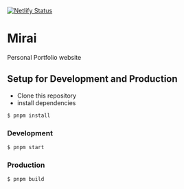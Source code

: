 [![Netlify Status](https://api.netlify.com/api/v1/badges/8b54735e-1a67-43c5-8dcd-352ed9160193/deploy-status)](https://app.netlify.com/sites/mirailisc/deploys)

# Mirai
Personal Portfolio website

## Setup for Development and Production
- Clone this repository
- install dependencies

```bash
$ pnpm install
```
  
### Development
```bash
$ pnpm start
```

### Production
```bash
$ pnpm build
```
